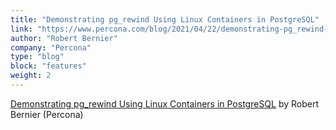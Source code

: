 ```yaml
---
title: "Demonstrating pg_rewind Using Linux Containers in PostgreSQL"
link: "https://www.percona.com/blog/2021/04/22/demonstrating-pg_rewind-using-linux-containers-in-postgresql/"
author: "Robert Bernier"
company: "Percona"
type: "blog"
block: "features"
weight: 2
---
```


[Demonstrating pg_rewind Using Linux Containers in PostgreSQL](https://www.percona.com/blog/2021/04/22/demonstrating-pg_rewind-using-linux-containers-in-postgresql/) by Robert Bernier (Percona)